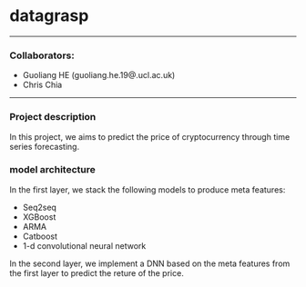 # datagrasp
-----
### Collaborators:
- Guoliang HE (guoliang.he.19@.ucl.ac.uk)
- Chris Chia 
-----

### Project description
In this project, we aims to predict the price of cryptocurrency through time series forecasting.


### model architecture 
In the first layer, we stack the following models to produce meta features:

- Seq2seq
- XGBoost
- ARMA
- Catboost
- 1-d convolutional neural network

In the second layer, we implement a DNN based on the meta features from the first layer to predict the reture of the price.

